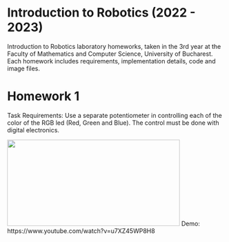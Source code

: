 # Introduction to Robotics (2022 - 2023)
  Introduction to Robotics laboratory homeworks, taken in the 3rd year at the Faculty of Mathematics and Computer Science, University of Bucharest. Each homework includes requirements, implementation details, code and image files.

# Homework 1
  Task Requirements: Use a separate potentiometer in controlling each of the color of the RGB led (Red, Green and Blue). The control must be done with digital electronics.
  
<img src="https://user-images.githubusercontent.com/74547133/197804710-96688d40-147e-4db0-ab61-77dccf75a077.jpeg" width="400" height="200">
Demo: https://www.youtube.com/watch?v=u7XZ45WP8H8

